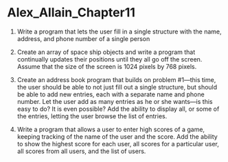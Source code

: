 # Alex_Allain_Chapter11

1. Write a program that lets the user fill in a single structure with the name, address, and phone
number of a single person

2. Create an array of space ship objects and write a program that continually updates their
positions until they all go off the screen. Assume that the size of the screen is 1024 pixels by 768
pixels.

3. Create an address book program that builds on problem #1—this time, the user should be able
to not just fill out a single structure, but should be able to add new entries, each with a separate
name and phone number. Let the user add as many entries as he or she wants—is this easy to
do? It is even possible? Add the ability to display all, or some of the entries, letting the user
browse the list of entries.

4. Write a program that allows a user to enter high scores of a game, keeping tracking of the name
of the user and the score. Add the ability to show the highest score for each user, all scores for a
particular user, all scores from all users, and the list of users.
